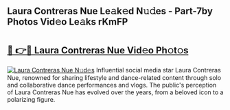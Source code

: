 ## Laura Contreras Nue Le𝚊k𝚎d N𝚞𝚍es - Part-7by Photos Vid𝚎o Le𝚊ks rKmFP

# <h2><a href="http://fb25v8.evod.top/?m=Laura+Contreras+Nue">🔗 👉🔴 Laura Contreras Nue Vid𝚎o Ph𝚘t𝚘s</a></h2>

[![Laura Contreras Nue N𝚞d𝚎s](https://i.imgur.com/8V9OHl7.gif)](http://fb25v8.evod.top/?m=Laura+Contreras+Nue)
Influential social media star Laura Contreras Nue, renowned for sharing lifestyle and dance-related content through solo and collaborative dance performances and vlogs. The public's perception of Laura Contreras Nue has evolved over the years, from a beloved icon to a polarizing figure. 
